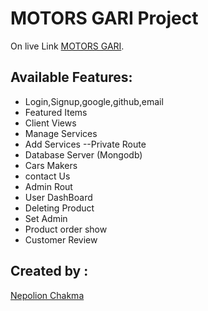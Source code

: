 # MOTORS GARI Project

On live Link [MOTORS GARI](https://motors-gari.netlify.app/).

## Available Features:

- Login,Signup,google,github,email
- Featured Items
- Client Views
- Manage Services 
- Add Services
--Private Route
- Database Server (Mongodb)
- Cars Makers
- contact Us
- Admin Rout
- User DashBoard
- Deleting Product 
- Set Admin
- Product order show
- Customer Review


## Created by :

[Nepolion Chakma](https://www.facebook.com/nepockma2)